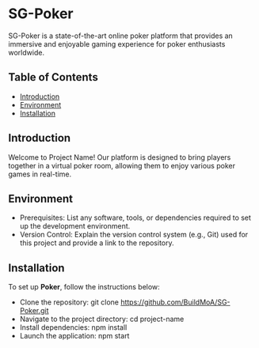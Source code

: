 # SG-Poker
SG-Poker is a state-of-the-art online poker platform that provides an immersive and enjoyable gaming experience for poker enthusiasts worldwide.

## Table of Contents

* [Introduction](#introduction)
* [Environment](#Environment)
* [Installation](#Installation)

## Introduction
Welcome to Project Name! Our platform is designed to bring players together in a virtual poker room, allowing them to enjoy various poker games in real-time.


## Environment
* Prerequisites: List any software, tools, or dependencies required to set up the development environment.
* Version Control: Explain the version control system (e.g., Git) used for this project and provide a link to the repository.

## Installation
To set up __Poker__, follow the instructions below:

* Clone the repository: git clone https://github.com/BuildMoA/SG-Poker.git
* Navigate to the project directory: cd project-name
* Install dependencies: npm install
* Launch the application: npm start

